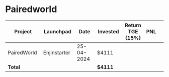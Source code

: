 # Pairedworld



<table data-full-width="true"><thead><tr><th width="152">Project</th><th width="138">Launchpad</th><th width="132">Date</th><th width="133">Invested</th><th>Return TGE (15%)</th><th>PNL</th><th></th></tr></thead><tbody><tr><td>PairedWorld</td><td>Enjinstarter</td><td>25-04-2024</td><td>$4111</td><td></td><td></td><td></td></tr><tr><td><strong>Total</strong></td><td></td><td></td><td><strong>$4111</strong></td><td></td><td></td><td></td></tr></tbody></table>

